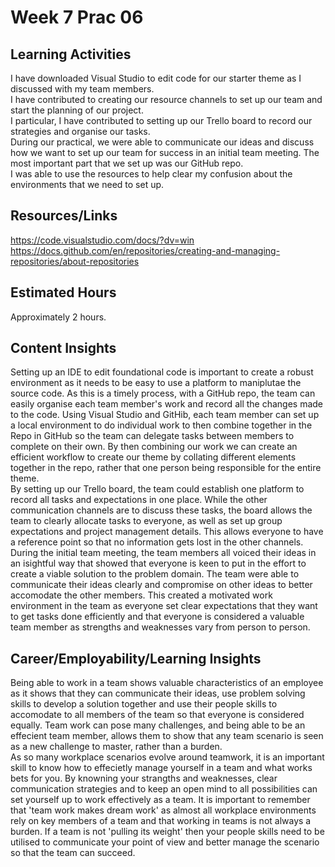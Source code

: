 # Week 7 Prac 06

## Learning Activities
I have downloaded Visual Studio to edit code for our starter theme as I discussed with my team members.  
I have contributed to creating our resource channels to set up our team and start the planning of our project.  
I particular, I have contributed to setting up our Trello board to record our strategies and organise our tasks.  
During our practical, we were able to communicate our ideas and discuss how we want to set up our team for success in an initial team meeting. The most important part that we set up was our GitHub repo.  
I was able to use the resources to help clear my confusion about the environments that we need to set up.

 ## Resources/Links
https://code.visualstudio.com/docs/?dv=win  
https://docs.github.com/en/repositories/creating-and-managing-repositories/about-repositories  

## Estimated Hours

Approximately 2 hours.

## Content Insights
Setting up an IDE to edit foundational code is important to create a robust environment as it needs to be easy to use a platform to maniplutae the source code. As this is a timely process, with a GitHub repo, the team can easily organise each team member's work and record all the changes made to the code. Using Visual Studio and GitHib, each team member can set up a local environment to do individual work to then combine together in the Repo in GitHub so the team can delegate tasks between members to complete on their own. By then combining our work we can create an efficient workflow to create our theme by collating different elements together in the repo, rather that one person being responsible for the entire theme.  
By setting up our Trello board, the team could establish one platform to record all tasks and expectations in one place. While the other communication channels are to discuss these tasks, the board allows the team to clearly allocate tasks to everyone, as well as set up group expectations and project management details. This allows everyone to have a reference point so that no information gets lost in the other channels.  
During the initial team meeting, the team members all voiced their ideas in an isightful way that showed that everyone is keen to put in the effort to create a viable solution to the problem domain. The team were able to communicate their ideas clearly and compromise on other ideas to better accomodate the other members. This created a motivated work environment in the team as everyone set clear expectations that they want to get tasks done efficiently and that everyone is considered a valuable team member as strengths and weaknesses vary from person to person.

## Career/Employability/Learning Insights
Being able to work in a team shows valuable characteristics of an employee as it shows that they can communicate their ideas, use problem solving skills to develop a solution together and use their people skills to accomodate to all members of the team so that everyone is considered equally. Team work can pose many challenges, and being able to be an effecient team member, allows them to show that any team scenario is seen as a new challenge to master, rather than a burden.  
As so many workplace scenarios evolve around teamwork, it is an important skill to know how to effecietly manage yourself in a team and what works bets for you. By knowning your strangths and weaknesses, clear communication strategies and to keep an open mind to all possibilities can set yourself up to work effectively as a team. It is important to remember that 'team work makes dream work' as almost all workplace environments rely on key members of a team and that working in teams is not always a burden. If a team is not 'pulling its weight' then your people skills need to be utilised to communicate your point of view and better manage the scenario so that the team can succeed.
